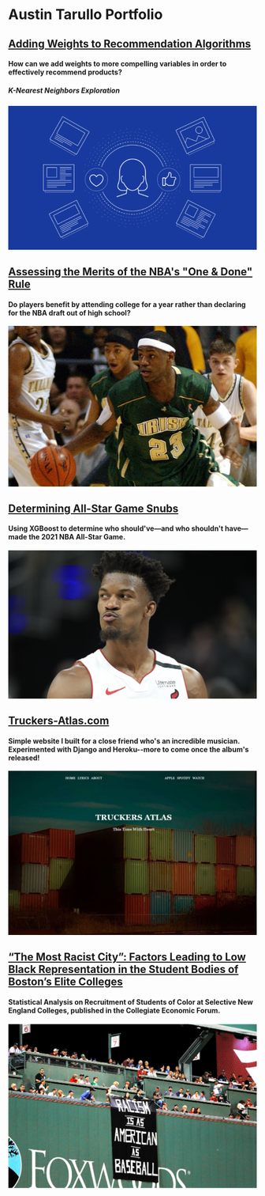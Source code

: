 # Austin Tarullo Portfolio

## [Adding Weights to Recommendation Algorithms](https://github.com/atarullo/Austin_Tarullo_Portfolio/tree/main/KNN)
#### How can we add weights to more compelling variables in order to effectively recommend products?
##### K-Nearest Neighbors Exploration

![](/images/rec_image.png)



## [Assessing the Merits of the NBA's "One & Done" Rule](https://github.com/atarullo/Austin_Tarullo_Portfolio/tree/main/One&Done)
#### Do players benefit by attending college for a year rather than declaring for the NBA draft out of high school?

![](/images/lebron.jpg)



## [Determining All-Star Game Snubs](https://github.com/atarullo/Austin_Tarullo_Portfolio/tree/main/NBA)
#### Using XGBoost to determine who should've—and who shouldn't have—made the 2021 NBA All-Star Game.

![](/images/jb.jpg)

## [Truckers-Atlas.com](https://www.truckers-atlas.com/home/)
#### Simple website I built for a close friend who's an incredible musician. Experimented with Django and Heroku--more to come once the album's released!

![](/images/TruckersAtlas.JPG)


## [“The Most Racist City”: Factors Leading to Low Black Representation in the Student Bodies of Boston’s Elite Colleges](http://ceconforum.org/2019/06/07/the-most-racist-city-factors-leading-to-low-black-representation-in-the-student-bodies-of-bostons-elite-colleges/)
#### Statistical Analysis on Recruitment of Students of Color at Selective New England Colleges, published in the Collegiate Economic Forum.

![](/images/fenway.png)
